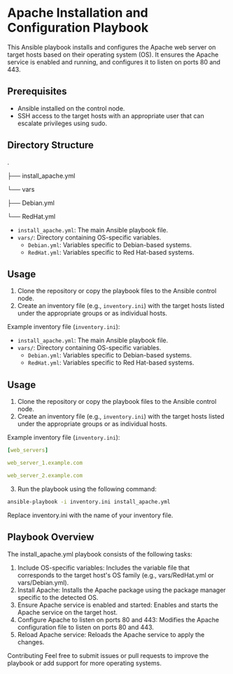 # Apache Installation and Configuration Playbook

This Ansible playbook installs and configures the Apache web server on target hosts based on their operating system (OS). It ensures the Apache service is enabled and running, and configures it to listen on ports 80 and 443.

## Prerequisites

- Ansible installed on the control node.
- SSH access to the target hosts with an appropriate user that can escalate privileges using sudo.

## Directory Structure

.

├── install_apache.yml

└── vars

├── Debian.yml


└── RedHat.yml



- `install_apache.yml`: The main Ansible playbook file.
- `vars/`: Directory containing OS-specific variables.
  - `Debian.yml`: Variables specific to Debian-based systems.
  - `RedHat.yml`: Variables specific to Red Hat-based systems.

## Usage

1. Clone the repository or copy the playbook files to the Ansible control node.
2. Create an inventory file (e.g., `inventory.ini`) with the target hosts listed under the appropriate groups or as individual hosts.

Example inventory file (`inventory.ini`):




- `install_apache.yml`: The main Ansible playbook file.
- `vars/`: Directory containing OS-specific variables.
  - `Debian.yml`: Variables specific to Debian-based systems.
  - `RedHat.yml`: Variables specific to Red Hat-based systems.

## Usage

1. Clone the repository or copy the playbook files to the Ansible control node.
2. Create an inventory file (e.g., `inventory.ini`) with the target hosts listed under the appropriate groups or as individual hosts.

Example inventory file (`inventory.ini`):

```yaml
[web_servers]

web_server_1.example.com

web_server_2.example.com
```

3. Run the playbook using the following command:

```bash
ansible-playbook -i inventory.ini install_apache.yml
```
Replace inventory.ini with the name of your inventory file.

## Playbook Overview
The install_apache.yml playbook consists of the following tasks:

1. Include OS-specific variables: Includes the variable file that corresponds to the target host's OS family (e.g., vars/RedHat.yml or vars/Debian.yml).
2. Install Apache: Installs the Apache package using the package manager specific to the detected OS.
3. Ensure Apache service is enabled and started: Enables and starts the Apache service on the target host.
4. Configure Apache to listen on ports 80 and 443: Modifies the Apache configuration file to listen on ports 80 and 443.
5. Reload Apache service: Reloads the Apache service to apply the changes.

Contributing
Feel free to submit issues or pull requests to improve the playbook or add support for more operating systems.
